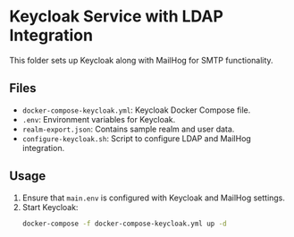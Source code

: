 # Keycloak Service with LDAP Integration

This folder sets up Keycloak along with MailHog for SMTP functionality.

## Files
- `docker-compose-keycloak.yml`: Keycloak Docker Compose file.
- `.env`: Environment variables for Keycloak.
- `realm-export.json`: Contains sample realm and user data.
- `configure-keycloak.sh`: Script to configure LDAP and MailHog integration.

## Usage
1. Ensure that `main.env` is configured with Keycloak and MailHog settings.
2. Start Keycloak:
   ```bash
   docker-compose -f docker-compose-keycloak.yml up -d
